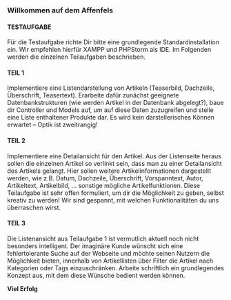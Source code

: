 ### Willkommen auf dem Affenfels

#### TESTAUFGABE
 Für die Testaufgabe richte Dir bitte eine grundlegende Standardinstallation ein. Wir empfehlen hierfür XAMPP und PHPStorm als IDE.
 Im Folgenden werden die einzelnen Teilaufgaben beschrieben.
 
 
#### TEIL 1
 Implementiere eine Listendarstellung von Artikeln (Teaserbild,
 Dachzeile, Überschrift, Teasertext). Erarbeite dafür zunächst geeignete
 Datenbankstrukturen (wie werden Artikel in der Datenbank abgelegt?),
 baue dir Controller und Models auf, um auf diese Daten zuzugreifen und
 stelle eine Liste enthaltener Produkte dar.
 Es wird kein darstellerisches Können erwartet – Optik ist zweitrangig!
 
 
#### TEIL 2
 Implementiere eine Detailansicht für den Artikel. Aus der Listenseite
 heraus sollen die einzelnen Artikel so verlinkt sein, dass man zu einer
 Detailansicht des Artikels gelangt.
 Hier sollen weitere Artikelinformationen dargestellt werden, wie z.B.
 Datum,
 Dachzeile,
 Überschrift,
 Vorspanntext,
 Autor,
 Artikeltext,
 Artikelbild, ... sonstige mögliche Artikelfunktionen.
 Diese Teilaufgabe ist sehr offen formuliert, um dir die Möglichkeit zu
 geben, selbst kreativ zu werden! Wir sind gespannt, mit welchen
 Funktionalitäten du uns überraschen wirst.
 
 
 #### TEIL 3
 Die Listenansicht aus Teilaufgabe 1 ist vermutlich aktuell noch nicht
 besonders
 intelligent.
 Der
 imaginäre
 Kunde
 wünscht
 sich
 eine
 fehlertolerante Suche auf der Webseite und möchte seinen Nutzern die
 Möglichkeit bieten, innerhalb von Artikellisten über Filter die Artikel
 nach Kategorien oder Tags einzuschränken.
 Arbeite schriftlich ein grundlegendes Konzept aus, mit dem diese
 Wünsche bedient werden können.
 
 __Viel Erfolg__